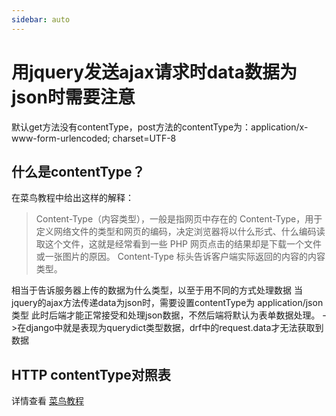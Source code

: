 ```yaml
---
sidebar: auto
---
```

# 用jquery发送ajax请求时data数据为json时需要注意
默认get方法没有contentType，post方法的contentType为：application/x-www-form-urlencoded; charset=UTF-8

## 什么是contentType？
在菜鸟教程中给出这样的解释：
>Content-Type（内容类型），一般是指网页中存在的 Content-Type，用于定义网络文件的类型和网页的编码，决定浏览器将以什么形式、什么编码读取这个文件，这就是经常看到一些 PHP 网页点击的结果却是下载一个文件或一张图片的原因。
>Content-Type 标头告诉客户端实际返回的内容的内容类型。

相当于告诉服务器上传的数据为什么类型，以至于用不同的方式处理数据
当jquery的ajax方法传递data为json时，需要设置contentType为 application/json 类型
此时后端才能正常接受和处理json数据，不然后端将默认为表单数据处理。 ->在django中就是表现为querydict类型数据，drf中的request.data才无法获取到数据

## HTTP contentType对照表
详情查看 [菜鸟教程](https://www.runoob.com/http/http-content-type.html)

